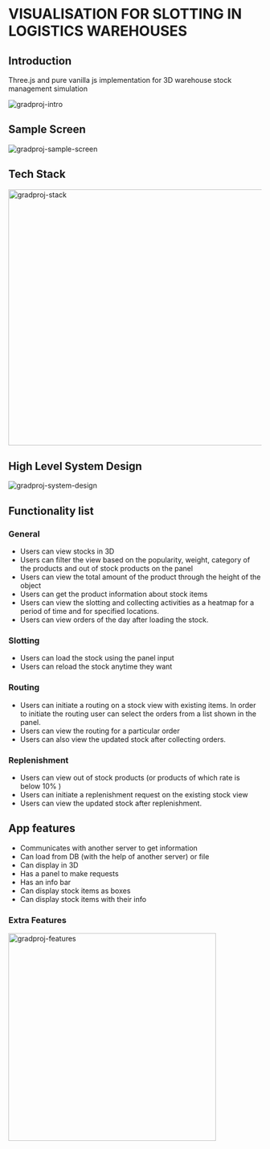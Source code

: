 
# VISUALISATION FOR SLOTTING IN LOGISTICS WAREHOUSES


## Introduction
Three.js and pure vanilla js implementation for 3D warehouse stock management simulation

![gradproj-intro](https://user-images.githubusercontent.com/15836972/149927006-438c0893-0551-406d-aa66-fe7c3391b8d4.png)

## Sample Screen

![gradproj-sample-screen](https://user-images.githubusercontent.com/15836972/149926272-97679d9c-f9dc-4378-9ff0-323b7beac0d5.png)

## Tech Stack

<img width="509" alt="gradproj-stack" src="https://user-images.githubusercontent.com/15836972/149917893-0d1263c8-f4d0-4435-8bed-8fff743263aa.png">

## High Level System Design

![gradproj-system-design](https://user-images.githubusercontent.com/15836972/149917757-47a352ed-9380-4e9c-a85d-fa6e5cebc7a7.png)


## Functionality list

### General
- Users can view stocks in 3D
- Users can filter the view based on the popularity, weight, category of the products and out of stock products on the panel
- Users can view the total amount of the product through the height of the object
- Users can get the product information about stock items
- Users can view the slotting and collecting activities as a heatmap for a period of time and for specified locations.
- Users can view orders of the day after loading the stock.

### Slotting
- Users can load the stock using the panel input
- Users can reload the stock anytime they want 

### Routing
- Users can initiate a routing on a stock view with existing items. In order to initiate the routing user can select the orders from a list shown in the panel.
- Users can view the routing for a particular order
- Users can also view the updated stock after collecting orders.

### Replenishment
- Users can view out of stock products (or products of which rate is below 10% ) 
- Users can initiate a replenishment request on the existing stock view
- Users can view the updated stock after replenishment.


## App features
- Communicates with another server to get information
- Can load from DB (with the help of another server) or file
- Can display in 3D
- Has a panel to make requests
- Has an info bar
- Can display stock items as boxes
- Can display stock items with their info

### Extra Features 

<img width="413" alt="gradproj-features" src="https://user-images.githubusercontent.com/15836972/149926486-7b8270b2-b649-4920-bbf9-842dd5420d4a.png">

